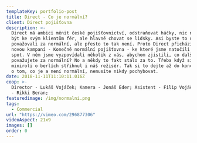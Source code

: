 ```yaml
---
templateKey: portfolio-post
title: Direct - Co je normální?
client: Direct pojišťovna
description: >-
  Direct má ambici měnit české pojišťovnictví, odstraňovat háčky, nic neskrývat,
  být ke svým klientům fér, ale hlavně chovat se lidsky. Asi byste to dnes
  považovali za normální, ale přesto to tak není. Proto Direct přichází se svojí
  novou kampaní - Konečně normální pojišťovna - ke které jsme natočili krátký
  spot. V něm jsme vyzpovídali několik z vás, abychom zjistili, co dalšího
  považujete za normální? No a někdy to fakt stálo za to. Třeba když si svoji
  miniroli o berlích střihnul i náš režisér. Tak si to dejte až do konce, ať už
  o tom, co je a není normální, nemusíte nikdy pochybovat.
date: 2018-11-11T11:10:11.016Z
coop: >-
  Director - Lukáš Vojáček; Kamera - Jonáš Eder; Asistent - Filip Vojáček; Zvuk
  - Rikki Beran;
featuredimage: /img/normalni.png
tags:
  - Commercial
url: "https://vimeo.com/296877306"
videoAspect: 21x9
images: []
order: 0
---
```

